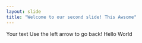 ```yaml
---
layout: slide
title: "Welcome to our second slide! This Awsome"
---
```

Your text
Use the left arrow to go back! Hello World
